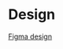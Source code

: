 # Design

[Figma design](https://www.figma.com/file/6mDuPZpcIjvuMPJShcRBC1/Foodies-Organiser?node-id=10%3A26)
